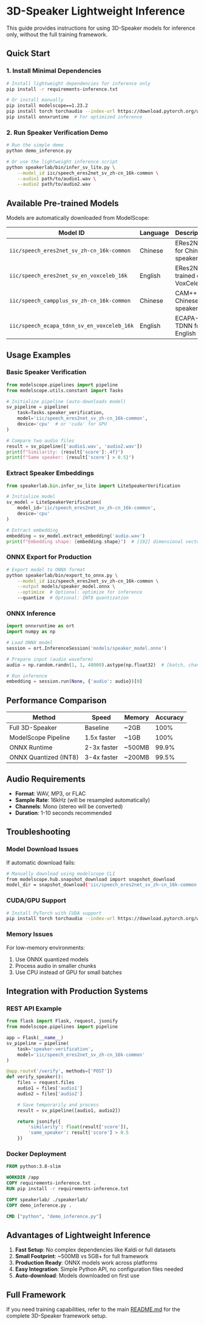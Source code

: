 # 3D-Speaker Lightweight Inference

This guide provides instructions for using 3D-Speaker models for inference only, without the full training framework.

## Quick Start

### 1. Install Minimal Dependencies

```bash
# Install lightweight dependencies for inference only
pip install -r requirements-inference.txt

# Or install manually
pip install modelscope==1.23.2
pip install torch torchaudio --index-url https://download.pytorch.org/whl/cpu
pip install onnxruntime  # For optimized inference
```

### 2. Run Speaker Verification Demo

```bash
# Run the simple demo
python demo_inference.py

# Or use the lightweight inference script
python speakerlab/bin/infer_sv_lite.py \
    --model_id iic/speech_eres2net_sv_zh-cn_16k-common \
    --audio1 path/to/audio1.wav \
    --audio2 path/to/audio2.wav
```

## Available Pre-trained Models

Models are automatically downloaded from ModelScope:

| Model ID | Language | Description |
|----------|----------|-------------|
| `iic/speech_eres2net_sv_zh-cn_16k-common` | Chinese | ERes2Net for Chinese speakers |
| `iic/speech_eres2net_sv_en_voxceleb_16k` | English | ERes2Net trained on VoxCeleb |
| `iic/speech_campplus_sv_zh-cn_16k-common` | Chinese | CAM++ for Chinese speakers |
| `iic/speech_ecapa_tdnn_sv_en_voxceleb_16k` | English | ECAPA-TDNN for English |

## Usage Examples

### Basic Speaker Verification

```python
from modelscope.pipelines import pipeline
from modelscope.utils.constant import Tasks

# Initialize pipeline (auto-downloads model)
sv_pipeline = pipeline(
    task=Tasks.speaker_verification,
    model='iic/speech_eres2net_sv_zh-cn_16k-common',
    device='cpu'  # or 'cuda' for GPU
)

# Compare two audio files
result = sv_pipeline(['audio1.wav', 'audio2.wav'])
print(f"Similarity: {result['score']:.4f}")
print(f"Same speaker: {result['score'] > 0.5}")
```

### Extract Speaker Embeddings

```python
from speakerlab.bin.infer_sv_lite import LiteSpeakerVerification

# Initialize model
sv_model = LiteSpeakerVerification(
    model_id='iic/speech_eres2net_sv_zh-cn_16k-common',
    device='cpu'
)

# Extract embedding
embedding = sv_model.extract_embedding('audio.wav')
print(f"Embedding shape: {embedding.shape}")  # [192] dimensional vector
```

### ONNX Export for Production

```bash
# Export model to ONNX format
python speakerlab/bin/export_to_onnx.py \
    --model_id iic/speech_eres2net_sv_zh-cn_16k-common \
    --output models/speaker_model.onnx \
    --optimize  # Optional: optimize for inference
    --quantize  # Optional: INT8 quantization
```

### ONNX Inference

```python
import onnxruntime as ort
import numpy as np

# Load ONNX model
session = ort.InferenceSession('models/speaker_model.onnx')

# Prepare input (audio waveform)
audio = np.random.randn(1, 1, 48000).astype(np.float32)  # [batch, channels, samples]

# Run inference
embedding = session.run(None, {'audio': audio})[0]
```

## Performance Comparison

| Method | Speed | Memory | Accuracy |
|--------|-------|--------|----------|
| Full 3D-Speaker | Baseline | ~2GB | 100% |
| ModelScope Pipeline | 1.5x faster | ~1GB | 100% |
| ONNX Runtime | 2-3x faster | ~500MB | 99.9% |
| ONNX Quantized (INT8) | 3-4x faster | ~200MB | 99.5% |

## Audio Requirements

- **Format**: WAV, MP3, or FLAC
- **Sample Rate**: 16kHz (will be resampled automatically)
- **Channels**: Mono (stereo will be converted)
- **Duration**: 1-10 seconds recommended

## Troubleshooting

### Model Download Issues

If automatic download fails:

```bash
# Manually download using modelscope CLI
from modelscope.hub.snapshot_download import snapshot_download
model_dir = snapshot_download('iic/speech_eres2net_sv_zh-cn_16k-common')
```

### CUDA/GPU Support

```bash
# Install PyTorch with CUDA support
pip install torch torchaudio --index-url https://download.pytorch.org/whl/cu118
```

### Memory Issues

For low-memory environments:
1. Use ONNX quantized models
2. Process audio in smaller chunks
3. Use CPU instead of GPU for small batches

## Integration with Production Systems

### REST API Example

```python
from flask import Flask, request, jsonify
from modelscope.pipelines import pipeline

app = Flask(__name__)
sv_pipeline = pipeline(
    task='speaker-verification',
    model='iic/speech_eres2net_sv_zh-cn_16k-common'
)

@app.route('/verify', methods=['POST'])
def verify_speaker():
    files = request.files
    audio1 = files['audio1']
    audio2 = files['audio2']

    # Save temporarily and process
    result = sv_pipeline([audio1, audio2])

    return jsonify({
        'similarity': float(result['score']),
        'same_speaker': result['score'] > 0.5
    })
```

### Docker Deployment

```dockerfile
FROM python:3.8-slim

WORKDIR /app
COPY requirements-inference.txt .
RUN pip install -r requirements-inference.txt

COPY speakerlab/ ./speakerlab/
COPY demo_inference.py .

CMD ["python", "demo_inference.py"]
```

## Advantages of Lightweight Inference

1. **Fast Setup**: No complex dependencies like Kaldi or full datasets
2. **Small Footprint**: ~500MB vs 5GB+ for full framework
3. **Production Ready**: ONNX models work across platforms
4. **Easy Integration**: Simple Python API, no configuration files needed
5. **Auto-download**: Models downloaded on first use

## Full Framework

If you need training capabilities, refer to the main [README.md](README.md) for the complete 3D-Speaker framework setup.